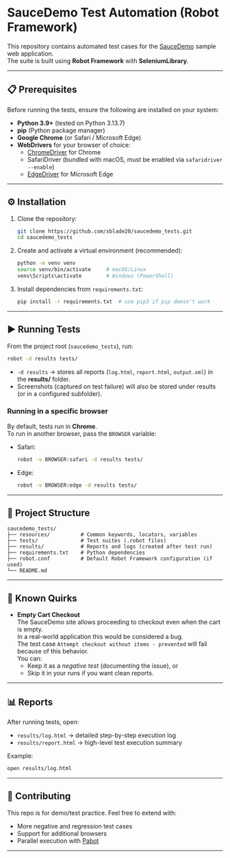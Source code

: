 # SauceDemo Test Automation (Robot Framework)

This repository contains automated test cases for the [SauceDemo](https://www.saucedemo.com/) sample web application.  
The suite is built using **Robot Framework** with **SeleniumLibrary**.

---

## 📋 Prerequisites

Before running the tests, ensure the following are installed on your system:

- **Python 3.9+** (tested on Python 3.13.7)
- **pip** (Python package manager)
- **Google Chrome** (or Safari / Microsoft Edge)
- **WebDrivers** for your browser of choice:
  - [ChromeDriver](https://chromedriver.chromium.org/downloads) for Chrome
  - SafariDriver (bundled with macOS, must be enabled via `safaridriver --enable`)
  - [EdgeDriver](https://developer.microsoft.com/en-us/microsoft-edge/tools/webdriver/) for Microsoft Edge

---

## ⚙️ Installation

1. Clone the repository:

   ```bash
   git clone https://github.com/xblade20/saucedemo_tests.git
   cd saucedemo_tests
   ```

2. Create and activate a virtual environment (recommended):

   ```bash
   python -m venv venv
   source venv/bin/activate     # macOS/Linux
   venv\Scripts\activate        # Windows (PowerShell)
   ```

3. Install dependencies from `requirements.txt`:

   ```bash
   pip install -r requirements.txt  # use pip3 if pip doesn't work
   ```

---

## ▶️ Running Tests

From the project root (`saucedemo_tests`), run:

```bash
robot -d results tests/
```

- `-d results` → stores all reports (`log.html`, `report.html`, `output.xml`) in the **results/** folder.
- Screenshots (captured on test failure) will also be stored under results (or in a configured subfolder).

### Running in a specific browser

By default, tests run in **Chrome**.  
To run in another browser, pass the `BROWSER` variable:

- Safari:
  ```bash
  robot -v BROWSER:safari -d results tests/
  ```
- Edge:
  ```bash
  robot -v BROWSER:edge -d results tests/
  ```

---

## 📂 Project Structure

```
saucedemo_tests/
├── resources/          # Common keywords, locators, variables
├── tests/              # Test suites (.robot files)
├── results/            # Reports and logs (created after test run)
├── requirements.txt    # Python dependencies
├── robot.conf          # Default Robot Framework configuration (if used)
└── README.md
```

---

## 🐞 Known Quirks

- **Empty Cart Checkout**  
  The SauceDemo site allows proceeding to checkout even when the cart is empty.  
  In a real-world application this would be considered a bug.  
  The test case `Attempt checkout without items - prevented` will fail because of this behavior.  
  You can:
  - Keep it as a *negative test* (documenting the issue), or
  - Skip it in your runs if you want clean reports.

---

## 📊 Reports

After running tests, open:

- `results/log.html` → detailed step-by-step execution log  
- `results/report.html` → high-level test execution summary  

Example:
```bash
open results/log.html
```

---

## 🙌 Contributing

This repo is for demo/test practice. Feel free to extend with:
- More negative and regression test cases
- Support for additional browsers
- Parallel execution with [Pabot](https://pabot.org)

---
